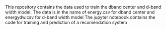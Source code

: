 This repository contains the data used to train the dband center and d-band width model. The data is in the name of energy.csv for dband center and energydw.csv for d-band width model
The jupyter notebook contains the code for training and prediction of a recomendation system
